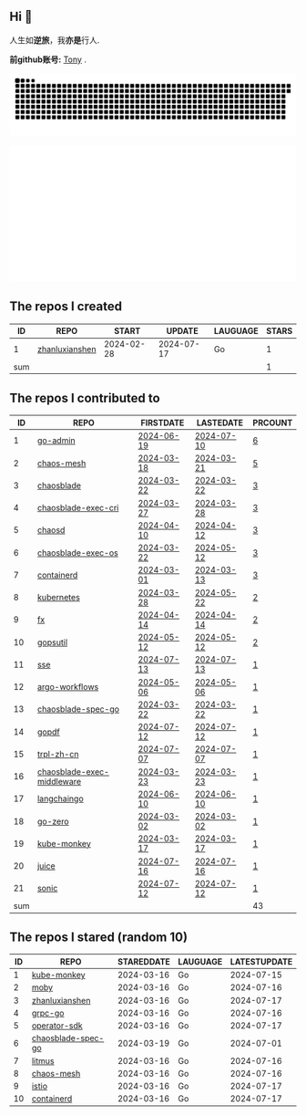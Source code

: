 ## Hi 👋 

人生如**逆旅**，我**亦是**行人.

 **前github账号:**  [Tony](https://github.com/yanggangtony) .

![github contribution grid snake animation](https://github.com/zhanluxianshen/zhanluxianshen/blob/output/github-contribution-grid-snake.svg)

![Metrics](https://github.com/zhanluxianshen/zhanluxianshen/blob/master/github-metrics.svg)

<!--START_SECTION:my_github-->
## The repos I created
| ID  |                                REPO                                |   START    |   UPDATE   | LAUGUAGE | STARS |
|-----|--------------------------------------------------------------------|------------|------------|----------|-------|
|   1 | [zhanluxianshen](https://github.com/zhanluxianshen/zhanluxianshen) | 2024-02-28 | 2024-07-17 | Go       |     1 |
| sum |                                                                    |            |            |          |     1 |

## The repos I contributed to
| ID  |                                           REPO                                            |                                     FIRSTDATE                                     |                                     LASTEDATE                                     |                                                 PRCOUNT                                                  |
|-----|-------------------------------------------------------------------------------------------|-----------------------------------------------------------------------------------|-----------------------------------------------------------------------------------|----------------------------------------------------------------------------------------------------------|
|   1 | [go-admin](https://github.com/go-admin-team/go-admin)                                     | [2024-06-19](https://github.com/go-admin-team/go-admin/pull/796)                  | [2024-07-10](https://github.com/go-admin-team/go-admin/pull/803)                  | [6](https://github.com/go-admin-team/go-admin/pulls?q=is%3Apr+author%3Azhanluxianshen)                   |
|   2 | [chaos-mesh](https://github.com/chaos-mesh/chaos-mesh)                                    | [2024-03-18](https://github.com/chaos-mesh/chaos-mesh/pull/4373)                  | [2024-03-21](https://github.com/chaos-mesh/chaos-mesh/pull/4380)                  | [5](https://github.com/chaos-mesh/chaos-mesh/pulls?q=is%3Apr+author%3Azhanluxianshen)                    |
|   3 | [chaosblade](https://github.com/chaosblade-io/chaosblade)                                 | [2024-03-22](https://github.com/chaosblade-io/chaosblade/pull/1019)               | [2024-03-22](https://github.com/chaosblade-io/chaosblade/pull/1019)               | [3](https://github.com/chaosblade-io/chaosblade/pulls?q=is%3Apr+author%3Azhanluxianshen)                 |
|   4 | [chaosblade-exec-cri](https://github.com/chaosblade-io/chaosblade-exec-cri)               | [2024-03-27](https://github.com/chaosblade-io/chaosblade-exec-cri/pull/16)        | [2024-03-28](https://github.com/chaosblade-io/chaosblade-exec-cri/pull/17)        | [3](https://github.com/chaosblade-io/chaosblade-exec-cri/pulls?q=is%3Apr+author%3Azhanluxianshen)        |
|   5 | [chaosd](https://github.com/chaos-mesh/chaosd)                                            | [2024-04-10](https://github.com/chaos-mesh/chaosd/pull/263)                       | [2024-04-12](https://github.com/chaos-mesh/chaosd/pull/264)                       | [3](https://github.com/chaos-mesh/chaosd/pulls?q=is%3Apr+author%3Azhanluxianshen)                        |
|   6 | [chaosblade-exec-os](https://github.com/chaosblade-io/chaosblade-exec-os)                 | [2024-03-22](https://github.com/chaosblade-io/chaosblade-exec-os/pull/170)        | [2024-05-12](https://github.com/chaosblade-io/chaosblade-exec-os/pull/172)        | [3](https://github.com/chaosblade-io/chaosblade-exec-os/pulls?q=is%3Apr+author%3Azhanluxianshen)         |
|   7 | [containerd](https://github.com/containerd/containerd)                                    | [2024-03-01](https://github.com/containerd/containerd/pull/9906)                  | [2024-03-13](https://github.com/containerd/containerd/pull/9961)                  | [3](https://github.com/containerd/containerd/pulls?q=is%3Apr+author%3Azhanluxianshen)                    |
|   8 | [kubernetes](https://github.com/kubernetes/kubernetes)                                    | [2024-03-28](https://github.com/kubernetes/kubernetes/pull/124103)                | [2024-05-22](https://github.com/kubernetes/kubernetes/pull/125047)                | [2](https://github.com/kubernetes/kubernetes/pulls?q=is%3Apr+author%3Azhanluxianshen)                    |
|   9 | [fx](https://github.com/uber-go/fx)                                                       | [2024-04-14](https://github.com/uber-go/fx/pull/1189)                             | [2024-04-14](https://github.com/uber-go/fx/pull/1189)                             | [2](https://github.com/uber-go/fx/pulls?q=is%3Apr+author%3Azhanluxianshen)                               |
|  10 | [gopsutil](https://github.com/shirou/gopsutil)                                            | [2024-05-12](https://github.com/shirou/gopsutil/pull/1647)                        | [2024-05-12](https://github.com/shirou/gopsutil/pull/1647)                        | [2](https://github.com/shirou/gopsutil/pulls?q=is%3Apr+author%3Azhanluxianshen)                          |
|  11 | [sse](https://github.com/gin-contrib/sse)                                                 | [2024-07-13](https://github.com/gin-contrib/sse/pull/41)                          | [2024-07-13](https://github.com/gin-contrib/sse/pull/41)                          | [1](https://github.com/gin-contrib/sse/pulls?q=is%3Apr+author%3Azhanluxianshen)                          |
|  12 | [argo-workflows](https://github.com/argoproj/argo-workflows)                              | [2024-05-06](https://github.com/argoproj/argo-workflows/pull/13013)               | [2024-05-06](https://github.com/argoproj/argo-workflows/pull/13013)               | [1](https://github.com/argoproj/argo-workflows/pulls?q=is%3Apr+author%3Azhanluxianshen)                  |
|  13 | [chaosblade-spec-go](https://github.com/chaosblade-io/chaosblade-spec-go)                 | [2024-03-22](https://github.com/chaosblade-io/chaosblade-spec-go/pull/56)         | [2024-03-22](https://github.com/chaosblade-io/chaosblade-spec-go/pull/56)         | [1](https://github.com/chaosblade-io/chaosblade-spec-go/pulls?q=is%3Apr+author%3Azhanluxianshen)         |
|  14 | [gopdf](https://github.com/tiechui1994/gopdf)                                             | [2024-07-12](https://github.com/tiechui1994/gopdf/pull/40)                        | [2024-07-12](https://github.com/tiechui1994/gopdf/pull/40)                        | [1](https://github.com/tiechui1994/gopdf/pulls?q=is%3Apr+author%3Azhanluxianshen)                        |
|  15 | [trpl-zh-cn](https://github.com/KaiserY/trpl-zh-cn)                                       | [2024-07-07](https://github.com/KaiserY/trpl-zh-cn/pull/798)                      | [2024-07-07](https://github.com/KaiserY/trpl-zh-cn/pull/798)                      | [1](https://github.com/KaiserY/trpl-zh-cn/pulls?q=is%3Apr+author%3Azhanluxianshen)                       |
|  16 | [chaosblade-exec-middleware](https://github.com/chaosblade-io/chaosblade-exec-middleware) | [2024-03-23](https://github.com/chaosblade-io/chaosblade-exec-middleware/pull/12) | [2024-03-23](https://github.com/chaosblade-io/chaosblade-exec-middleware/pull/12) | [1](https://github.com/chaosblade-io/chaosblade-exec-middleware/pulls?q=is%3Apr+author%3Azhanluxianshen) |
|  17 | [langchaingo](https://github.com/tmc/langchaingo)                                         | [2024-06-10](https://github.com/tmc/langchaingo/pull/874)                         | [2024-06-10](https://github.com/tmc/langchaingo/pull/874)                         | [1](https://github.com/tmc/langchaingo/pulls?q=is%3Apr+author%3Azhanluxianshen)                          |
|  18 | [go-zero](https://github.com/zeromicro/go-zero)                                           | [2024-03-02](https://github.com/zeromicro/go-zero/pull/3955)                      | [2024-03-02](https://github.com/zeromicro/go-zero/pull/3955)                      | [1](https://github.com/zeromicro/go-zero/pulls?q=is%3Apr+author%3Azhanluxianshen)                        |
|  19 | [kube-monkey](https://github.com/asobti/kube-monkey)                                      | [2024-03-17](https://github.com/asobti/kube-monkey/pull/262)                      | [2024-03-17](https://github.com/asobti/kube-monkey/pull/262)                      | [1](https://github.com/asobti/kube-monkey/pulls?q=is%3Apr+author%3Azhanluxianshen)                       |
|  20 | [juice](https://github.com/eatmoreapple/juice)                                            | [2024-07-16](https://github.com/eatmoreapple/juice/pull/305)                      | [2024-07-16](https://github.com/eatmoreapple/juice/pull/305)                      | [1](https://github.com/eatmoreapple/juice/pulls?q=is%3Apr+author%3Azhanluxianshen)                       |
|  21 | [sonic](https://github.com/bytedance/sonic)                                               | [2024-07-12](https://github.com/bytedance/sonic/pull/672)                         | [2024-07-12](https://github.com/bytedance/sonic/pull/672)                         | [1](https://github.com/bytedance/sonic/pulls?q=is%3Apr+author%3Azhanluxianshen)                          |
| sum |                                                                                           |                                                                                   |                                                                                   |                                                                                                       43 |

## The repos I stared (random 10)
| ID |                                   REPO                                    | STAREDDATE | LAUGUAGE | LATESTUPDATE |
|----|---------------------------------------------------------------------------|------------|----------|--------------|
|  1 | [kube-monkey](https://github.com/asobti/kube-monkey)                      | 2024-03-16 | Go       | 2024-07-15   |
|  2 | [moby](https://github.com/moby/moby)                                      | 2024-03-16 | Go       | 2024-07-16   |
|  3 | [zhanluxianshen](https://github.com/zhanluxianshen/zhanluxianshen)        | 2024-03-16 | Go       | 2024-07-17   |
|  4 | [grpc-go](https://github.com/grpc/grpc-go)                                | 2024-03-16 | Go       | 2024-07-16   |
|  5 | [operator-sdk](https://github.com/operator-framework/operator-sdk)        | 2024-03-16 | Go       | 2024-07-17   |
|  6 | [chaosblade-spec-go](https://github.com/chaosblade-io/chaosblade-spec-go) | 2024-03-19 | Go       | 2024-07-01   |
|  7 | [litmus](https://github.com/litmuschaos/litmus)                           | 2024-03-16 | Go       | 2024-07-16   |
|  8 | [chaos-mesh](https://github.com/chaos-mesh/chaos-mesh)                    | 2024-03-16 | Go       | 2024-07-16   |
|  9 | [istio](https://github.com/istio/istio)                                   | 2024-03-16 | Go       | 2024-07-17   |
| 10 | [containerd](https://github.com/containerd/containerd)                    | 2024-03-16 | Go       | 2024-07-17   |

<!--END_SECTION:my_github-->


